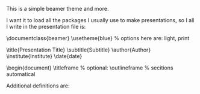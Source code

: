 This is a simple beamer theme and more.

I want it to load all the packages I usually use to make presentations, so I all I write in the presentation file is:

\documentclass{beamer}
\usetheme{blue} % options here are: light, print

\title{Presentation Title}
\subtitle{Subtitle}
\author{Author}
\institute{Institute}
\date{date}

\begin{document}
\titleframe
% optional: \outlineframe
% secitions automatical

Additional definitions are:


